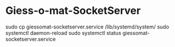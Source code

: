 # Giess-o-mat-SocketServer

sudo cp giessomat-socketserver.service /lib/systemd/system/
sudo systemctl daemon-reload
sudo systemctl status giessomat-socketserver.service